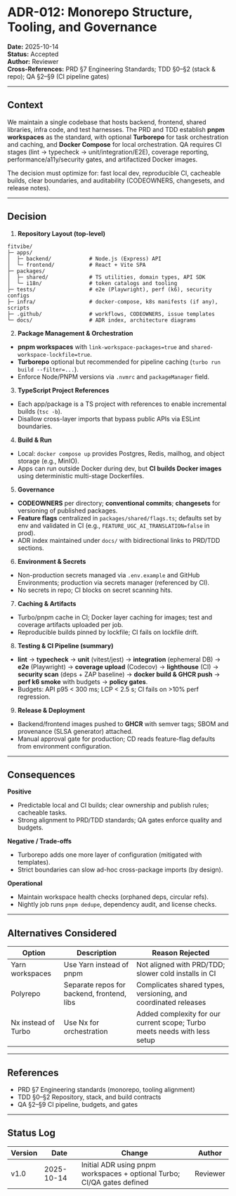 # ADR-012: Monorepo Structure, Tooling, and Governance

**Date:** 2025-10-14  
**Status:** Accepted  
**Author:** Reviewer  
**Cross-References:** PRD §7 Engineering Standards; TDD §0–§2 (stack & repo); QA §2–§9 (CI pipeline gates)

---

## Context

We maintain a single codebase that hosts backend, frontend, shared libraries, infra code, and test harnesses. The PRD and TDD establish **pnpm workspaces** as the standard, with optional **Turborepo** for task orchestration and caching, and **Docker Compose** for local orchestration. QA requires CI stages (lint → typecheck → unit/integration/E2E), coverage reporting, performance/a11y/security gates, and artifactized Docker images.

The decision must optimize for: fast local dev, reproducible CI, cacheable builds, clear boundaries, and auditability (CODEOWNERS, changesets, and release notes).

---

## Decision

1. **Repository Layout (top-level)**

```
fitvibe/
├─ apps/
│  ├─ backend/            # Node.js (Express) API
│  └─ frontend/           # React + Vite SPA
├─ packages/
│  ├─ shared/             # TS utilities, domain types, API SDK
│  └─ i18n/               # token catalogs and tooling
├─ tests/                 # e2e (Playwright), perf (k6), security configs
├─ infra/                 # docker-compose, k8s manifests (if any), scripts
├─ .github/               # workflows, CODEOWNERS, issue templates
└─ docs/                  # ADR index, architecture diagrams
```

2. **Package Management & Orchestration**

- **pnpm workspaces** with `link-workspace-packages=true` and `shared-workspace-lockfile=true`.
- **Turborepo** optional but recommended for pipeline caching (`turbo run build --filter=...`).
- Enforce Node/PNPM versions via `.nvmrc` and `packageManager` field.

3. **TypeScript Project References**

- Each app/package is a TS project with references to enable incremental builds (`tsc -b`).
- Disallow cross-layer imports that bypass public APIs via ESLint boundaries.

4. **Build & Run**

- Local: `docker compose up` provides Postgres, Redis, mailhog, and object storage (e.g., MinIO).
- Apps can run outside Docker during dev, but **CI builds Docker images** using deterministic multi-stage Dockerfiles.

5. **Governance**

- **CODEOWNERS** per directory; **conventional commits**; **changesets** for versioning of published packages.
- **Feature flags** centralized in `packages/shared/flags.ts`; defaults set by env and validated in CI (e.g., `FEATURE_UGC_AI_TRANSLATION=false` in prod).
- ADR index maintained under `docs/` with bidirectional links to PRD/TDD sections.

6. **Environment & Secrets**

- Non-production secrets managed via `.env.example` and GitHub Environments; production via secrets manager (referenced by CI).
- No secrets in repo; CI blocks on secret scanning hits.

7. **Caching & Artifacts**

- Turbo/pnpm cache in CI; Docker layer caching for images; test and coverage artifacts uploaded per job.
- Reproducible builds pinned by lockfile; CI fails on lockfile drift.

8. **Testing & CI Pipeline (summary)**

- **lint** → **typecheck** → **unit** (vitest/jest) → **integration** (ephemeral DB) → **e2e** (Playwright) → **coverage upload** (Codecov) → **lighthouse** (CI) → **security scan** (deps + ZAP baseline) → **docker build & GHCR push** → **perf k6 smoke** with budgets → **policy gates**.
- Budgets: API p95 < 300 ms; LCP < 2.5 s; CI fails on >10% perf regression.

9. **Release & Deployment**

- Backend/frontend images pushed to **GHCR** with semver tags; SBOM and provenance (SLSA generator) attached.
- Manual approval gate for production; CD reads feature-flag defaults from environment configuration.

---

## Consequences

**Positive**

- Predictable local and CI builds; clear ownership and publish rules; cacheable tasks.
- Strong alignment to PRD/TDD standards; QA gates enforce quality and budgets.

**Negative / Trade-offs**

- Turborepo adds one more layer of configuration (mitigated with templates).
- Strict boundaries can slow ad-hoc cross-package imports (by design).

**Operational**

- Maintain workspace health checks (orphaned deps, circular refs).
- Nightly job runs `pnpm dedupe`, dependency audit, and license checks.

---

## Alternatives Considered

| Option              | Description                                | Reason Rejected                                                           |
| ------------------- | ------------------------------------------ | ------------------------------------------------------------------------- |
| Yarn workspaces     | Use Yarn instead of pnpm                   | Not aligned with PRD/TDD; slower cold installs in CI                      |
| Polyrepo            | Separate repos for backend, frontend, libs | Complicates shared types, versioning, and coordinated releases            |
| Nx instead of Turbo | Use Nx for orchestration                   | Added complexity for our current scope; Turbo meets needs with less setup |

---

## References

- PRD §7 Engineering standards (monorepo, tooling alignment)
- TDD §0–§2 Repository, stack, and build contracts
- QA §2–§9 CI pipeline, budgets, and gates

---

## Status Log

| Version | Date       | Change                                                                  | Author   |
| ------- | ---------- | ----------------------------------------------------------------------- | -------- |
| v1.0    | 2025-10-14 | Initial ADR using pnpm workspaces + optional Turbo; CI/QA gates defined | Reviewer |
